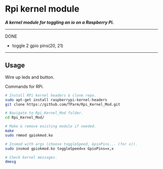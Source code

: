 # Rpi kernel module

***A kernel module for toggling an io on a Raspberry Pi.***

---

DONE

- toggle 2 gpio pins(20, 21)

---

## Usage

Wire up leds and button.

Commands for RPi.

```bash
# Install RPi kernel headers & clone repo.
sudo apt-get install raspberrypi-kernel-headers
git clone https://github.com/TParm/Rpi_Kernel_Mod.git

# Navigate to Rpi_Kernel_Mod folder.
cd Rpi_Kernel_Mod/

# Make & remove existing module if needed.
make
sudo rmmod gpiokmod.ko

# Insmod with args (choose toggleSpeed, GpioPins... (for x)).
sudo insmod gpiokmod.ko toggleSpeed=x GpioPins=x,x 

# Check kernel messages.
dmesg
```
